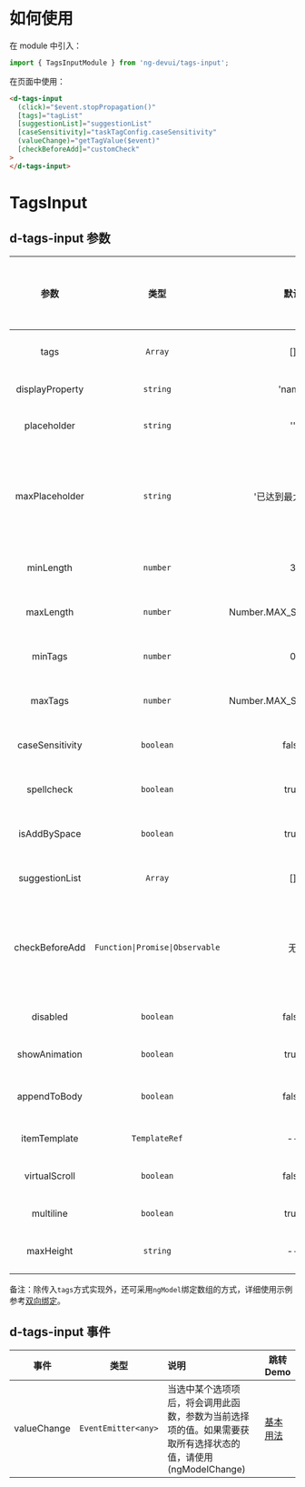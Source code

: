 # 如何使用

在 module 中引入：

```ts
import { TagsInputModule } from 'ng-devui/tags-input';
```

在页面中使用：

```html
<d-tags-input
  (click)="$event.stopPropagation()"
  [tags]="tagList"
  [suggestionList]="suggestionList"
  [caseSensitivity]="taskTagConfig.caseSensitivity"
  (valueChange)="getTagValue($event)"
  [checkBeforeAdd]="customCheck"
>
</d-tags-input>
```

# TagsInput

## d-tags-input 参数

|      参数       |              类型               |          默认           |                                                 说明                                                  | 跳转 Demo                       | 全局配置项 |
| :-------------: | :-----------------------------: | :---------------------: | :---------------------------------------------------------------------------------------------------: | :------------------------------ | ---------- |
|      tags       |             `Array`             |           []            |                                 必选，记录输入的标签和选择的标签列表                                  | [基本用法](demo#basic-usage)    |
| displayProperty |            `string`             |         'name'          |                                       可选，列表项使用的属性名                                        | [基本用法](demo#basic-usage)    |
|   placeholder   |            `string`             |           ''            |                                      可选，输入框的 placeholder                                       | [基本用法](demo#basic-usage)    |
| maxPlaceholder  |            `string`             |   '已达到最大个数：'    |              可选，当输入标签达到最大个数时输入框的 placeholder，设置为空字符串时不显示               |                                 |
|    minLength    |            `number`             |            3            |                                     可选，输入标签内容的最小长度                                      | [基本用法](demo#basic-usage)    |
|    maxLength    |            `number`             | Number.MAX_SAFE_INTEGER |                                     可选，输入标签内容的最大长度                                      | [基本用法](demo#basic-usage)    |
|     minTags     |            `number`             |            0            |                                      可选，可输入标签的最小个数                                       | [基本用法](demo#basic-usage)    |
|     maxTags     |            `number`             | Number.MAX_SAFE_INTEGER |                                      可选，可输入标签的最大个数                                       | [基本用法](demo#basic-usage)    |
| caseSensitivity |            `boolean`            |          false          |                                   可选，大小写敏感，默认忽略大小写                                    | [基本用法](demo#basic-usage)    |            |
|   spellcheck    |            `boolean`            |          true           |                                 可选，input 输入框是否开启拼写检查的                                  | [基本用法](demo#basic-usage)    |            |
|  isAddBySpace   |            `boolean`            |          true           |                                     可选，是否支持空格键输入标 签                                     | [基本用法](demo#basic-usage)    |            |
| suggestionList  |             `Array`             |           []            |                                 可选，下拉选项，默认可选择的标签列表                                  | [基本用法](demo#basic-usage)    |
| checkBeforeAdd  | `Function\|Promise\|Observable` |           无            | 可选，自定义校验函数，类型为(newTag: string) => boolean 或者 Promise<boolean>或者 Observable<boolean> | [基本用法](demo#basic-usage)    |
|    disabled     |            `boolean`            |          false          |                                        可选，disabled 灰化状态                                        | [基本用法](demo#basic-usage)    |
|  showAnimation  |            `boolean`            |          true           |                                          可选，是否开启动画                                           |                                 | ✔          |
|  appendToBody   |            `boolean`            |          false          |                                   可选，下拉弹出是否 append to body                                   | [双向绑定](demo#ng-model)       |
|  itemTemplate   |          `TemplateRef`          |           --            |                                       可选，自定义选项展示模板                                        | [双向绑定](demo#ng-model)       |
|  virtualScroll  |            `boolean`            |          false          |                                 可选，是否虚拟滚动，大数据量场景使用                                  | [虚拟滚动](demo#virtual-scroll) |
|    multiline    |            `boolean`            |          true           |                                          可选，是否两行显示                                           |
|    maxHeight    |            `string`             |           --            |                                     可选，已选中标签容器最大高度                                      |

备注：除传入`tags`方式实现外，还可采用`ngModel`绑定数组的方式，详细使用示例参考[双向绑定](demo#ng-model)。

## d-tags-input 事件

|    事件     |        类型         | 说明                                                                                                          | 跳转 Demo                    |
| :---------: | :-----------------: | :------------------------------------------------------------------------------------------------------------ | ---------------------------- |
| valueChange | `EventEmitter<any>` | 当选中某个选项项后，将会调用此函数，参数为当前选择项的值。如果需要获取所有选择状态的值，请使用(ngModelChange) | [基本用法](demo#basic-usage) |
